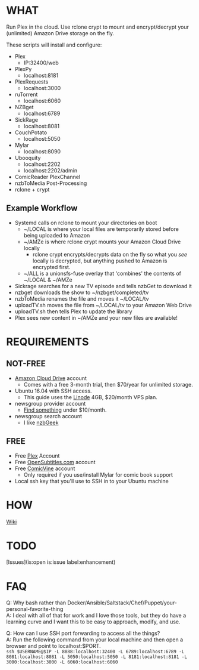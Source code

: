 # WHAT
Run Plex in the cloud. Use rclone crypt to mount and encrypt/decrypt your (unlimited) Amazon Drive storage on the fly.

These scripts will install and configure:

- Plex
    - IP:32400/web
- PlexPy
    - localhost:8181
- PlexRequests
    - localhost:3000
- ruTorrent
    - localhost:6060
- NZBget
    - localhost:6789
- SickRage
    - localhost:8081
- CouchPotato
    - localhost:5050
- Mylar
    - localhost:8090
- Ubooquity
    - localhost:2202
    - localhost:2202/admin
- ComicReader PlexChannel
- nzbToMedia Post-Processing
- rclone + crypt


## Example Workflow
- Systemd calls on rclone to mount your directories on boot
    - ~/LOCAL is where your local files are temporarily stored before being uploaded to Amazon
    - ~/AMZe is where rclone crypt mounts your Amazon Cloud Drive locally
        - rclone crypt encrypts/decrypts data on the fly so what you _see_ locally is decrypted, but anything pushed to Amazon is encrypted first.
    - ~/ALL is a unionsfs-fuse overlay that 'combines' the contents of ~/LOCAL & ~/AMZe
- Sickrage searches for a new TV episode and tells nzbGet to download it
- nzbget downloads the show to ~/nzbget/completed/tv
- nzbToMedia renames the file and moves it ~/LOCAL/tv
- uploadTV.sh moves the file from ~/LOCAL/tv to your Amazon Web Drive
- uploadTV.sh then tells Plex to update the library
- Plex sees new content in ~/AMZe and your new files are available!

# REQUIREMENTS
## NOT-FREE
- [Amazon Cloud Drive](https://www.amazon.com/clouddrive/home) account
    - Comes with a free 3-month trial, then $70/year for unlimited storage.
- Ubuntu 16.04 with SSH access.
    - This guide uses the [Linode](https://www.linode.com/pricing) 4GB, $20/month VPS plan.
- newsgroup provider account
    - [Find something](http://www.usenetcompare.com/) under $10/month.
- newsgroup search account
    - I like [nzbGeek](https://greycoder.com/best-usenet-indexes/)

## FREE
- Free [Plex](https://www.plex.tv/) Account
- Free [OpenSubtitles.com](http://www.opensubtitles.org) account
- Free [ComicVine](https://auth.comicvine.gamespot.com/signup/) account
    - Only required if you use/install Mylar for comic book support
- Local ssh key that you'll use to SSH in to your Ubuntu machine

# HOW
[Wiki](https://github.com/chrisanthropic/PlexInTheCloud/wiki)

# TODO
[Issues](is:open is:issue label:enhancement)

# FAQ
Q: Why bash rather than Docker/Ansible/Saltstack/Chef/Puppet/your-personal-favorite-thing    
A: I deal with all of that for work and I love those tools, but they do have a learning curve and I want this to be easy to approach, modify, and use.

Q: How can I use SSH port forwarding to access all the things?    
A: Run the following command from your local machine and then open a browser and point to localhost:$PORT.    
    `ssh $USERNAME@$IP -L 8888:localhost:32400 -L 6789:localhost:6789 -L 8081:localhost:8081 -L 5050:localhost:5050 -L 8181:localhost:8181 -L 3000:localhost:3000 -L 6060:localhost:6060`

